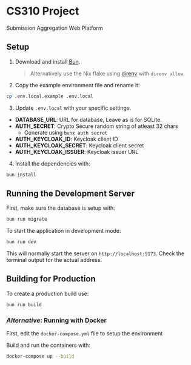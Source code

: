 # CS310 Project

Submission Aggregation Web Platform

## Setup

1. Download and install [Bun](https://bun.sh/).
   > Alternatively use the Nix flake using [direnv](https://direnv.net/) with `direnv allow`.
2. Copy the example environment file and rename it:

```bash
cp .env.local.example .env.local
```

3. Update `.env.local` with your specific settings.

- **DATABASE_URL**: URL for database, Leave as is for SQLite.
- **AUTH_SECRET**: Crypto Secure random string of atleast 32 chars
  - Generate using `bunx auth secret`
- **AUTH_KEYCLOAK_ID**: Keycloak client ID
- **AUTH_KEYCLOAK_SECRET**: Keycloak client secret
- **AUTH_KEYCLOAK_ISSUER**: Keycloak issuer URL

4. Install the dependencies with:

```bash
bun install
```

## Running the Development Server

First, make sure the database is setup with:

```bash
bun run migrate
```

To start the application in development mode:

```bash
bun run dev
```

This will normally start the server on `http://localhost:5173`. Check the terminal output for the actual address.

## Building for Production

To create a production build use:

```bash
bun run build
```

### _Alternative_: Running with Docker

First, edit the `docker-compose.yml` file to setup the environment

Build and run the containers with:

```bash
docker-compose up --build
```
